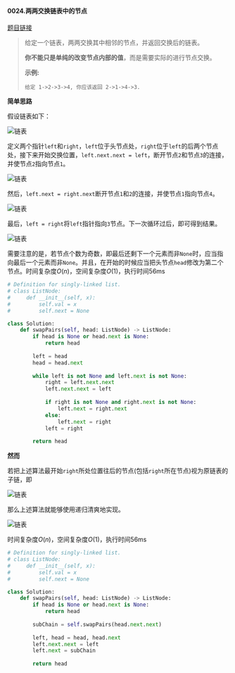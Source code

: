 #### 0024.两两交换链表中的节点

[题目链接](https://leetcode-cn.com/problems/swap-nodes-in-pairs)

> 给定一个链表，两两交换其中相邻的节点，并返回交换后的链表。
>
> **你不能只是单纯的改变节点内部的值**，而是需要实际的进行节点交换。
>
>  
>
> **示例:**
>
> ```
> 给定 1->2->3->4, 你应该返回 2->1->4->3.
> ```

**简单思路**

假设链表如下：

![链表](https://i.loli.net/2019/03/16/5c8c8bffcd154.png)

定义两个指针```left```和```right```，```left```位于头节点处，```right```位于```left```的后两个节点处，接下来开始交换位置，```left.next.next = left```，断开节点```2```和节点```3```的连接，并使节点```2```指向节点```1```。

![链表](https://i.loli.net/2019/03/16/5c8c8cdcbdc9d.png)

然后，```left.next = right.next```断开节点```1```和```2```的连接，并使节点```1```指向节点```4```。

![链表](https://i.loli.net/2019/03/16/5c8c9328c09ef.png)

最后，```left = right```将```left```指针指向```3```节点。下一次循环过后，即可得到结果。

![链表](https://i.loli.net/2019/03/16/5c8c93e98ad15.png)

需要注意的是，若节点个数为奇数，即最后还剩下一个元素而非```None```时，应当指向最后一个元素而非```None```。并且，在开始的时候应当把头节点```head```修改为第二个节点。时间复杂度$O(n)$，空间复杂度$O(1)$，执行时间56ms

```python
# Definition for singly-linked list.
# class ListNode:
#     def __init__(self, x):
#         self.val = x
#         self.next = None

class Solution:
    def swapPairs(self, head: ListNode) -> ListNode:
        if head is None or head.next is None:
            return head
        
        left = head
        head = head.next
        
        while left is not None and left.next is not None:
            right = left.next.next
            left.next.next = left
            
            if right is not None and right.next is not None:
                left.next = right.next
            else:
                left.next = right    
            left = right
            
        return head
```

**然而**

若把上述算法最开始```right```所处位置往后的节点(包括```right```所在节点)视为原链表的子链，即

![链表](https://i.loli.net/2019/03/16/5c8c979a7ceac.png)

那么上述算法就能够使用递归清爽地实现。

![链表](https://i.loli.net/2019/03/16/5c8c980351a63.png)

时间复杂度$O(n)$，空间复杂度$O(1)$，执行时间56ms

```python
# Definition for singly-linked list.
# class ListNode:
#     def __init__(self, x):
#         self.val = x
#         self.next = None

class Solution:
    def swapPairs(self, head: ListNode) -> ListNode:
        if head is None or head.next is None:
            return head
        
        subChain = self.swapPairs(head.next.next)
        
        left, head = head, head.next
        left.next.next = left
        left.next = subChain
            
        return head
```

